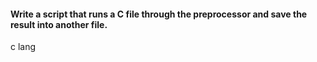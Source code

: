 #### Write a script that runs a C file through the preprocessor and save the result into another file.
c lang